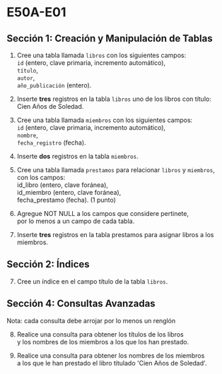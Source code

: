 # E50A-E01

## Sección 1: Creación y Manipulación de Tablas   

1. Cree una tabla llamada `libros` con los siguientes campos:   
   `id` (entero, clave primaria, incremento automático),   
   `título`,   
   `autor`,   
   `año_publicación` (entero).   
2. Inserte **tres** registros en la tabla `libros` uno de los libros con título:   
   Cien Años de Soledad.   

3. Cree una tabla llamada `miembros` con los siguientes campos:   
   `id` (entero, clave primaria, incremento automático),   
   `nombre`,   
   `fecha_registro` (fecha).   

4. Inserte **dos** registros en la tabla `miembros`.

5. Cree una tabla llamada `prestamos` para relacionar `libros` y `miembros`,   
   con los campos:   
   id_libro (entero, clave foránea),   
   id_miembro (entero, clave foránea),   
   fecha_prestamo (fecha). (1 punto)

6. Agregue NOT NULL a los campos que considere pertinete,   
   por lo menos a un campo de cada tabla.

8. Inserte **tres** registros en la tabla prestamos para asignar libros a los miembros.   

## Sección 2: Índices

7. Cree un índice en el campo título de la tabla `libros`.

## Sección 4: Consultas Avanzadas

Nota: cada consulta debe arrojar por lo menos un renglón

8. Realice una consulta para obtener los títulos de los libros   
   y los nombres de los miembros a los que los han prestado.

9. Realice una consulta para obtener los nombres de los miembros   
   a los que le han prestado el libro titulado 'Cien Años de Soledad'.

